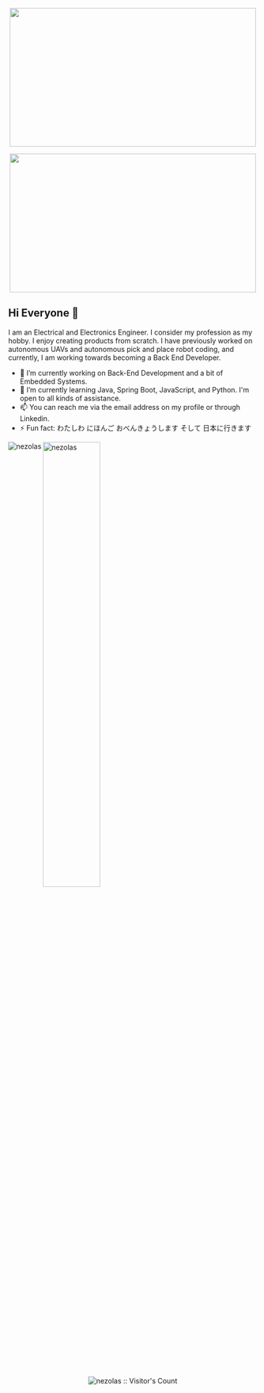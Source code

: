 <p align="center">
  <img width="498" height="280" src="[https://picsum.photos/460/300](https://github.com/Nezolas/Nezolas/assets/25018831/89b53c25-fcf1-4597-9d3e-2cf3fafd95a3)">
</p>
<p align="center">
  <img width="498" height="280" src="[https://picsum.photos/460/300](https://github.com/Nezolas/Nezolas/assets/25018831/89b53c25-fcf1-4597-9d3e-2cf3fafd95a3)">
</p>

## Hi Everyone 👋
I am an Electrical and Electronics Engineer. I consider my profession as my hobby. I enjoy creating products from scratch. I have previously worked on autonomous UAVs and autonomous pick and place robot coding, and currently, I am working towards becoming a Back End Developer.
- 🚀 I’m currently working on Back-End Development and a bit of Embedded Systems.
- 🧠 I’m currently learning Java, Spring Boot, JavaScript, and Python. I'm open to all kinds of assistance.
- 📫 You can reach me via the email address on my profile or through Linkedin.
- ⚡ Fun fact: わたしわ にほんご おべんきょうします そして 日本に行きます
<!--
**Nezolas/Nezolas** is a ✨ _special_ ✨ repository because its `README.md` (this file) appears on your GitHub profile.

Here are some ideas to get you started:

- 🔭 I’m currently working on ...
- 🌱 I’m currently learning ...
- 👯 I’m looking to collaborate on ...
- 🤔 I’m looking for help with ...
- 💬 Ask me about ...
- 📫 How to reach me: ...
- 😄 Pronouns: ...
- ⚡ Fun fact: ...
-->
  <p><img align="left" src="https://github-readme-stats.vercel.app/api/top-langs?username=nezolas&show_icons=true&locale=en&layout=compact&theme=chartreuse-dark" alt="nezolas" /></p>
  <p><img src="https://github-readme-stats.vercel.app/api?username=nezolas&show_icons=true&locale=en&layout=compact&theme=chartreuse-dark" alt="nezolas" width="48%" /></p>

<div align="center">
  <img src="https://profile-counter.glitch.me/{nezolas}/count.svg" alt="nezolas :: Visitor's Count" />
</div>
